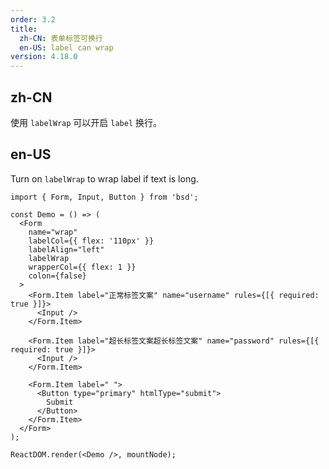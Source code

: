 ```yaml
---
order: 3.2
title:
  zh-CN: 表单标签可换行
  en-US: label can wrap
version: 4.18.0
---
```


## zh-CN

使用 `labelWrap` 可以开启 `label` 换行。

## en-US

Turn on `labelWrap` to wrap label if text is long.

```tsx
import { Form, Input, Button } from 'bsd';

const Demo = () => (
  <Form
    name="wrap"
    labelCol={{ flex: '110px' }}
    labelAlign="left"
    labelWrap
    wrapperCol={{ flex: 1 }}
    colon={false}
  >
    <Form.Item label="正常标签文案" name="username" rules={[{ required: true }]}>
      <Input />
    </Form.Item>

    <Form.Item label="超长标签文案超长标签文案" name="password" rules={[{ required: true }]}>
      <Input />
    </Form.Item>

    <Form.Item label=" ">
      <Button type="primary" htmlType="submit">
        Submit
      </Button>
    </Form.Item>
  </Form>
);

ReactDOM.render(<Demo />, mountNode);
```
